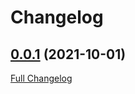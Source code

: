 # Changelog

## [0.0.1](https://github.com/OuestFrance-Multimedia/doe-tool-bash-k8s-lab/tree/0.0.1) (2021-10-01)

[Full Changelog](https://github.com/OuestFrance-Multimedia/doe-tool-bash-k8s-lab/compare/60f92a46aaf95914c5cf44a9ef15a7d3a609d195...0.0.1)

